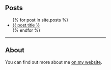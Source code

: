 ## Posts

<ul>
  {% for post in site.posts %}
    <li>
      <a href="{{ post.url | relative_url }}">{{ post.title }}</a>
    </li>
  {% endfor %}
</ul>

<hr style="width: 65%;">

## About

You can find out more about me [on my website](https://lancebachmeier.com/).